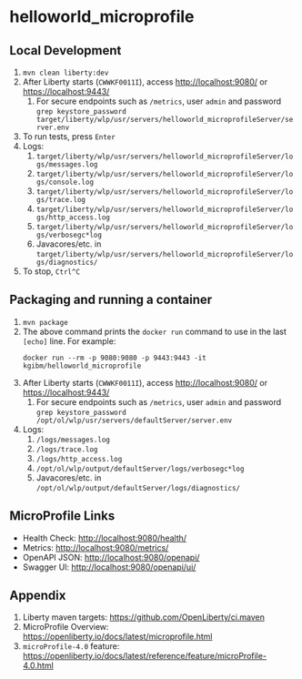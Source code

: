 # helloworld_microprofile

## Local Development

1. `mvn clean liberty:dev`
1. After Liberty starts (`CWWKF0011I`), access <http://localhost:9080/> or <https://localhost:9443/>
    1. For secure endpoints such as `/metrics`, user `admin` and password `grep keystore_password target/liberty/wlp/usr/servers/helloworld_microprofileServer/server.env`
1. To run tests, press `Enter`
1. Logs:
    1. `target/liberty/wlp/usr/servers/helloworld_microprofileServer/logs/messages.log`
    1. `target/liberty/wlp/usr/servers/helloworld_microprofileServer/logs/console.log`
    1. `target/liberty/wlp/usr/servers/helloworld_microprofileServer/logs/trace.log`
    1. `target/liberty/wlp/usr/servers/helloworld_microprofileServer/logs/http_access.log`
    1. `target/liberty/wlp/usr/servers/helloworld_microprofileServer/logs/verbosegc*log`
    1. Javacores/etc. in `target/liberty/wlp/usr/servers/helloworld_microprofileServer/logs/diagnostics/`
1. To stop, `Ctrl^C`

## Packaging and running a container

1. `mvn package`
1. The above command prints the `docker run` command to use in the last `[echo]` line. For example:
   ```
   docker run --rm -p 9080:9080 -p 9443:9443 -it kgibm/helloworld_microprofile
   ```
1. After Liberty starts (`CWWKF0011I`), access <http://localhost:9080/> or <https://localhost:9443/>
    1. For secure endpoints such as `/metrics`, user `admin` and password `grep keystore_password /opt/ol/wlp/usr/servers/defaultServer/server.env`
1. Logs:
    1. `/logs/messages.log`
    1. `/logs/trace.log`
    1. `/logs/http_access.log`
    1. `/opt/ol/wlp/output/defaultServer/logs/verbosegc*log`
    1. Javacores/etc. in `/opt/ol/wlp/output/defaultServer/logs/diagnostics/`

## MicroProfile Links

* Health Check: <http://localhost:9080/health/>
* Metrics: <http://localhost:9080/metrics/>
* OpenAPI JSON: <http://localhost:9080/openapi/>
* Swagger UI: <http://localhost:9080/openapi/ui/>

## Appendix

1. Liberty maven targets: <https://github.com/OpenLiberty/ci.maven>
1. MicroProfile Overview: <https://openliberty.io/docs/latest/microprofile.html>
1. `microProfile-4.0` feature: <https://openliberty.io/docs/latest/reference/feature/microProfile-4.0.html>
